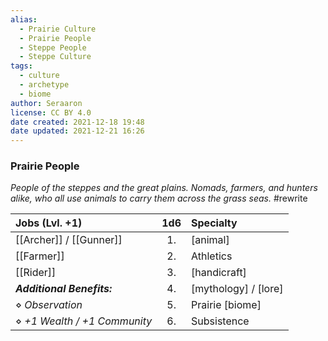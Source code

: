 ```yaml
---
alias:
  - Prairie Culture
  - Prairie People
  - Steppe People
  - Steppe Culture
tags:
  - culture
  - archetype
  - biome
author: Seraaron
license: CC BY 4.0
date created: 2021-12-18 19:48
date updated: 2021-12-21 16:26
---
```


### Prairie People

_People of the steppes and the great plains. Nomads, farmers, and hunters alike, who all use animals to carry them across the grass seas._ #rewrite

| Jobs (Lvl. +1)               | 1d6 | Specialty            |
| :--------------------------- | :-: | :------------------- |
| [[Archer]] / [[Gunner]]      |  1. | [animal]             |
| [[Farmer]]                   |  2. | Athletics            |
| [[Rider]]                    |  3. | [handicraft]         |
| _**Additional Benefits:**_    |  4. | [mythology] / [lore] |
| ⋄ _Observation_              |  5. | Prairie [biome]      |
| ⋄ _+1 Wealth / +1 Community_ |  6. | Subsistence          |
